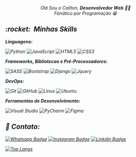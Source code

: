 <p align="center">
    <i>Olá Sou o Cailton, <strong>Desenvolvedor Web</strong><i> 👨‍💻
    <br><i>Fanático por Programação<i> 😁
</p>

<p align="left">
<h2> :rocket: &nbsp;Minhas Skills </h2>

**Linguagens:**

  ![Python](https://img.shields.io/badge/python-3670A0?style=for-the-badge&logo=python&logoColor=ffdd54)
  ![JavaScript](https://img.shields.io/badge/JavaScript-F7DF1E?style=for-the-badge&logo=javascript&logoColor=black)
  ![HTML5](https://img.shields.io/badge/html5-%23E34F26.svg?style=for-the-badge&logo=html5&logoColor=white)
  ![CSS3](https://img.shields.io/badge/css3-%231572B6.svg?style=for-the-badge&logo=css3&logoColor=white)
  
**Frameworks, Bibliotecas e Pré-Processadores:**
       
  ![SASS](https://img.shields.io/badge/SASS-hotpink.svg?style=for-the-badge&logo=SASS&logoColor=white)
  ![Bootstrap](https://img.shields.io/badge/bootstrap-%23563D7C.svg?style=for-the-badge&logo=bootstrap&logoColor=white)
  ![Django](https://img.shields.io/badge/Django-092E20?style=for-the-badge&logo=django&logoColor=green)
  ![Jquery](https://img.shields.io/badge/jQuery-0769AD?style=for-the-badge&logo=jquery&logoColor=white)
        
**DevOps:**

  ![Git](https://img.shields.io/badge/git-%23F05033.svg?style=for-the-badge&logo=git&logoColor=white)
  ![GitHub](https://img.shields.io/badge/github-%23121011.svg?style=for-the-badge&logo=github&logoColor=white)
  ![Linux](https://img.shields.io/badge/Linux-017AD7?style=for-the-badge&logo=linux&logoColor=black)
  ![Ubuntu](https://img.shields.io/badge/Ubuntu-E95420?style=for-the-badge&logo=ubuntu&logoColor=white)
    
**Ferramentas de Desenvolvimento:**

  ![Visual Studio](https://img.shields.io/badge/Visual%20Studio-5C2D91.svg?style=for-the-badge&logo=visual-studio&logoColor=white)
  ![PyCharm](https://img.shields.io/badge/pycharm-143?style=for-the-badge&logo=pycharm&logoColor=black&color=black&labelColor=green)
  ![Figma](https://img.shields.io/badge/figma-%23F24E1E.svg?style=for-the-badge&logo=figma&logoColor=white)
     
</p>

<h2>📱 Contato:</h2>   

[![Whatsapp Badge](https://img.shields.io/badge/WhatsApp-25D366?style=for-the-badge&logo=whatsapp&logoColor=white
)](https://wa.me/5577999995615?text=%20)
[![Instagram Badge](https://img.shields.io/badge/Instagram-E4405F?style=for-the-badge&logo=instagram&logoColor=white)](https://www.instagram.com/cailton.dev/)
[![Linkdin Badge](https://img.shields.io/badge/LinkedIn-0077B5?style=for-the-badge&logo=linkedin&logoColor=white)](https://www.linkedin.com/in/cailtonoliveira/)
 
[![Top Langs](https://github-readme-stats.vercel.app/api/top-langs/?username=Cailtom&layout=compact&langs_count=40)](https://github.com/Cailtom/)
